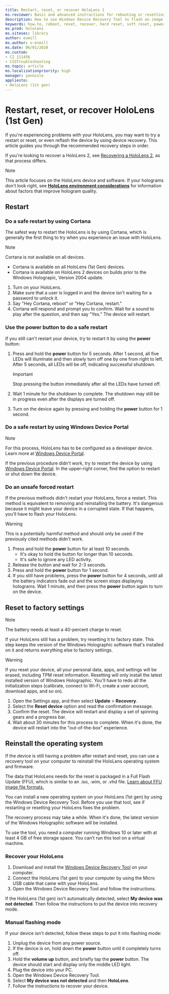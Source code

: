 ```yaml
---
title: Restart, reset, or recover HoloLens 1
ms.reviewer: Basic and advanced instructions for rebooting or resetting your HoloLens.
description: How to use Windows Device Recovery Tool to flash an image to HoloLens 1st Gen.
keywords: how-to, reboot, reset, recover, hard reset, soft reset, power cycle, HoloLens, shut down, wdrt, windows device recovery tool
ms.prod: hololens
ms.sitesec: library
author: evmill
ms.author: v-evmill
ms.date: 06/01/2020
ms.custom: 
- CI 111456
- CSSTroubleshooting
ms.topic: article
ms.localizationpriority: high
manager: yannisle
appliesto:
- HoloLens (1st gen)
---
```


# Restart, reset, or recover HoloLens (1st Gen)

If you're experiencing problems with your HoloLens, you may want to try a restart or reset, or even reflash the device by using device recovery. This article guides you through the recommended recovery steps in order.

If you're looking to recover a HoloLens 2, see [Recovering a HoloLens 2](https://docs.microsoft.com/hololens/hololens-recovery), as that process differs.

> [!NOTE]
> This article focuses on the HoloLens device and software. If your holograms don't look right, see **[HoloLens environment considerations](hololens-environment-considerations.md)** for information about factors that improve hologram quality.

## Restart

### Do a safe restart by using Cortana

The safest way to restart the HoloLens is by using Cortana, which is generally the first thing to try when you experience an issue with HoloLens.

> [!NOTE] 
> Cortana is not available on all devices.
> - Cortana is available on all HoloLens (1st Gen) devices. 
> - Cortana is available on HoloLens 2 devices on builds prior to the Windows Holograpic, Version 2004 update.

1. Turn on your HoloLens.
1. Make sure that a user is logged in and the device isn't waiting for a password to unlock it.
2. Say "Hey Cortana, reboot" or "Hey Cortana, restart."
3. Cortana will respond and prompt you to confirm. Wait for a sound to play after the question, and then say "Yes." The device will restart.

### Use the power button to do a safe restart

If you still can't restart your device, try to restart it by using the **power** button:

1. Press and hold the **power** button for 5 seconds. After 1 second, all five LEDs will illuminate and then slowly turn off one by one from right to left. After 5 seconds, all LEDs will be off, indicating successful shutdown.
      
   > [!IMPORTANT]
   > Stop pressing the button immediately after all the LEDs have turned off.
1. Wait 1 minute for the shutdown to complete. The shutdown may still be in progress even after the displays are turned off.
2. Turn on the device again by pressing and holding the **power** button for 1 second.

### Do a safe restart by using Windows Device Portal

> [!NOTE]
> For this process, HoloLens has to be configured as a developer device. Learn more at [Windows Device Portal](https://docs.microsoft.com/windows/mixed-reality/using-the-windows-device-portal).

If the previous procedure didn't work, try to restart the device by using [Windows Device Portal](https://docs.microsoft.com/windows/mixed-reality/using-the-windows-device-portal). In the upper-right corner, find the option to restart or shut down the device.

### Do an unsafe forced restart

If the previous methods didn't restart your HoloLens, force a restart. This method is equivalent to removing and reinstalling the battery. It's dangerous because it might leave your device in a corrupted state. If that happens, you'll have to flash your HoloLens.  

> [!WARNING]
> This is a potentially harmful method and should only be used if the previously cited methods didn't work.

1. Press and hold the **power** button for at least 10 seconds.
   - It's okay to hold the button for longer than 10 seconds.
   - It's safe to ignore any LED activity.
1. Release the button and wait for 2-3 seconds.
1. Press and hold the **power** button for 1  second.
1. If you still have problems, press the **power** button for 4 seconds, until all the battery indicators fade out and the screen stops displaying holograms. Wait 1 minute, and then press the **power** button again to turn on the device.

## Reset to factory settings

> [!NOTE]
> The battery needs at least a 40-percent charge to reset.

If your HoloLens still has a problem, try resetting it to factory state. This step keeps the version of the Windows Holographic software that's installed on it and returns everything else to factory settings.

>[!WARNING]
> If you reset your device, all your personal data, apps, and settings will be erased, including TPM reset information. Resetting will only install the latest installed version of Windows Holographic. You'll have to redo all the initialization steps (calibrate, connect to Wi-Fi, create a user account, download apps, and so on).

1. Open the Settings app, and then select **Update** > **Recovery**.
1. Select the **Reset device** option and read the confirmation message.
1. Confirm the reset. The device will restart and display a set of spinning gears and a progress bar.
1. Wait about 30 minutes for this process to complete. When it's done, the device will restart into the "out-of-the-box" experience.

## Reinstall the operating system

If the device is still having a problem after restart and reset, you can use a recovery tool on your computer to reinstall the HoloLens operating system and firmware.  

The data that HoloLens needs for the reset is packaged in a Full Flash Update (FFU), which is similar to an .iso, .wim, or .vhd file. [Learn about FFU image file formats.](https://docs.microsoft.com/windows-hardware/manufacture/desktop/wim-vs-ffu-image-file-formats)

You can install a new operating system on your HoloLens (1st gen) by using the Windows Device Recovery Tool. Before you use that tool, see if restarting or resetting your HoloLens fixes the problem.

The recovery process may take a while. When it's done, the latest version of the Windows Holographic software will be installed.

To use the tool, you need a computer running Windows 10 or later with at least 4 GB of free storage space. You can't run this tool on a virtual machine.

### Recover your HoloLens

1. Download and install the [Windows Device Recovery Tool](https://support.microsoft.com/help/12379/windows-10-mobile-device-recovery-tool-faq) on your computer.
1. Connect the HoloLens (1st gen) to your computer by using the Micro USB cable that came with your HoloLens.
1. Open the Windows Device Recovery Tool and follow the instructions.

If the HoloLens (1st gen) isn't automatically detected, select **My device was not detected**. Then follow the instructions to put the device into recovery mode.

### Manual flashing mode

If your device isn't detected, follow these steps to put it into flashing mode:

1. Unplug the device from any power source.
1. If the device is on, hold down the **power** button until it completely turns off.
2. Hold the **volume up** button, and briefly tap the **power** button. The device should start and display only the middle LED light.
3. Plug the device into your PC.
4. Open the Windows Device Recovery Tool.
5. Select **My device was not detected** and then **HoloLens**. 
6. Follow the instructions to recover your device.
